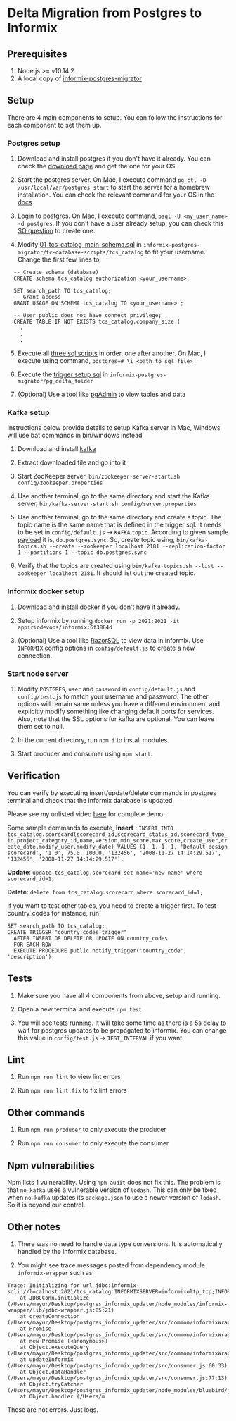 # Delta Migration from Postgres to Informix

## Prerequisites
1. Node.js >= v10.14.2
2. A local copy of [informix-postgres-migrator](https://github.com/topcoder-platform/informix-postgres-migrator)

## Setup
There are 4 main components to setup. You can follow the instructions for each component to set them up.

### Postgres setup
1. Download and install postgres if you don't have it already. You can check the [download page](https://www.postgresql.org/download/) and get the one for your OS.

2. Start the postgres server. On Mac, I execute command `pg_ctl -D /usr/local/var/postgres start` to start the server for a homebrew installation. You can check the relevant command for your OS in the [docs](https://www.postgresql.org/docs/8.2/server-start.html)

3. Login to postgres. On Mac, I execute command, `psql -U <my_user_name> -d postgres`. If you don't have a user already setup, you can check this [SO question](https://stackoverflow.com/questions/2172569/how-do-i-login-and-authenticate-to-postgresql-after-a-fresh-install) to create one.

4. Modify [01_tcs_catalog_main_schema.sql](https://github.com/topcoder-platform/informix-postgres-migrator/blob/master/tc-database-scripts/tcs_catalog/01_tcs_catalog_main_schema.sql) in `informix-postgres-migrator/tc-database-scripts/tcs_catalog` to fit your username.
Change the first few lines to,
```
  -- Create schema (database)
  CREATE schema tcs_catalog authorization <your_username>;

  SET search_path TO tcs_catalog;
  -- Grant access
  GRANT USAGE ON SCHEMA tcs_catalog TO <your_username> ;

  -- User public does not have connect privilege;
  CREATE TABLE IF NOT EXISTS tcs_catalog.company_size (
    .
    .
    .
```

5. Execute all [three sql scripts](https://github.com/topcoder-platform/informix-postgres-migrator/tree/master/tc-database-scripts/tcs_catalog) in order, one after another.
On Mac, I execute using command,
`postgres=# \i <path_to_sql_file>`

6. Execute the [trigger setup sql](https://github.com/topcoder-platform/informix-postgres-migrator/blob/master/pg_delta_folder/scorecard_example_trigger_function.sql) in `informix-postgres-migrator/pg_delta_folder`

7. (Optional) Use a tool like [pgAdmin](https://www.pgadmin.org/download/) to view tables and data

### Kafka setup

Instructions below provide details to setup Kafka server in Mac, Windows will use bat commands in bin/windows instead

1. Download and install [kafka](http://kafka.apache.org/downloads)

2. Extract downloaded file and go into it

3. Start ZooKeeper server, `bin/zookeeper-server-start.sh config/zookeeper.properties`

4. Use another terminal, go to the same directory and start the Kafka server, `bin/kafka-server-start.sh config/server.properties`

5. Use another terminal, go to the same directory and create a topic. The topic name is the same name that is defined in the trigger sql. It needs to be set in `config/default.js` -> `KAFKA` `topic`. 
According to given sample [payload](https://github.com/topcoder-platform/informix-postgres-migrator/blob/master/pg_delta_folder/pg_sample_payload.json) it is, `db.postgres.sync`. So, create topic using,
`bin/kafka-topics.sh --create --zookeeper localhost:2181 --replication-factor 1 --partitions 1 --topic db.postgres.sync`

6. Verify that the topics are created using `bin/kafka-topics.sh --list --zookeeper localhost:2181`. It should list out the created topic.

### Informix docker setup

1. [Download](https://www.docker.com/products/docker-desktop) and install docker if you don't have it already.

2. Setup informix by running `docker run -p 2021:2021 -it appiriodevops/informix:6f3884d`

3. (Optional) Use a tool like [RazorSQL](https://razorsql.com/download.html) to view data in informix. Use `INFORMIX` config options in `config/default.js` to create a new connection.

### Start node server

1. Modify `POSTGRES`, `user` and `password` in `config/default.js` and `config/test.js` to match your username and password. The other options will remain same unless you have a different environment and explicitly modify something like changing default ports for services.
Also, note that the SSL options for kafka are optional. You can leave them set to null.

2. In the current directory, run `npm i` to install modules.

3. Start producer and consumer using `npm start`.

## Verification

You can verify by executing insert/update/delete commands in postgres terminal and check that the informix database is updated.

Please see my unlisted video [here](https://youtu.be/JRDAENZgI1o) for complete demo.

Some sample commands to execute,
**Insert** : `INSERT INTO tcs_catalog.scorecard(scorecard_id,scorecard_status_id,scorecard_type_id,project_category_id,name,version,min_score,max_score,create_user,create_date,modify_user,modify_date) VALUES (1, 1, 1, 1, 'Default design scorecard', '1.0', 75.0, 100.0, '132456', '2008-11-27 14:14:29.517', '132456', '2008-11-27 14:14:29.517');`

**Update**: `update tcs_catalog.scorecard set name='new name' where scorecard_id=1;`

**Delete**: `delete from tcs_catalog.scorecard where scorecard_id=1;`

If you want to test other tables, you need to create a trigger first. To test country_codes for instance, run
```
SET search_path TO tcs_catalog;
CREATE TRIGGER "country_codes_trigger"
  AFTER INSERT OR DELETE OR UPDATE ON country_codes
  FOR EACH ROW
  EXECUTE PROCEDURE public.notify_trigger('country_code', 'description');
```

## Tests

1. Make sure you have all 4 components from above, setup and running.

2. Open a new terminal and execute `npm test`

3. You will see tests running. It will take some time as there is a 5s delay to wait for postgres updates to be propagated to informix. You can change this value in `config/test.js` -> `TEST_INTERVAL` if you want.

## Lint

1. Run `npm run lint` to view lint errors

2. Run `npm run lint:fix` to fix lint errors

## Other commands

1. Run `npm run producer` to only execute the producer

2. Run `npm run consumer` to only execute the consumer

## Npm vulnerabilities

Npm lists 1 vulnerability. Using `npm audit` does not fix this. The problem is that `no-kafka` uses a vulnerable version of `lodash`. This can only be fixed when `no-kafka` updates its `package.json` to use a newer version of `lodash`. 
So it is beyond our control.

## Other notes

1. There was no need to handle data type conversions. It is automatically handled by the informix database.

2. You might see trace messages posted from dependency module `informix-wrapper` such as
```
Trace: Initializing for url jdbc:informix-sqli://localhost:2021/tcs_catalog:INFORMIXSERVER=informixoltp_tcp;INFORMIXCONRETRY=1;INFORMIXCONTIME=30;
    at JDBCConn.initialize (/Users/mayur/Desktop/postgres_informix_updater/node_modules/informix-wrapper/lib/jdbc-wrapper.js:85:21)
    at createConnection (/Users/mayur/Desktop/postgres_informix_updater/src/common/informixWrapper.js:31:15)
    at Promise (/Users/mayur/Desktop/postgres_informix_updater/src/common/informixWrapper.js:44:24)
    at new Promise (<anonymous>)
    at Object.executeQuery (/Users/mayur/Desktop/postgres_informix_updater/src/common/informixWrapper.js:42:10)
    at updateInformix (/Users/mayur/Desktop/postgres_informix_updater/src/consumer.js:60:33)
    at Object.dataHandler (/Users/mayur/Desktop/postgres_informix_updater/src/consumer.js:77:13)
    at Object.tryCatcher (/Users/mayur/Desktop/postgres_informix_updater/node_modules/bluebird/js/release/util.js:16:23)
    at Object.handler (/Users/m
```
These are not errors. Just logs.


